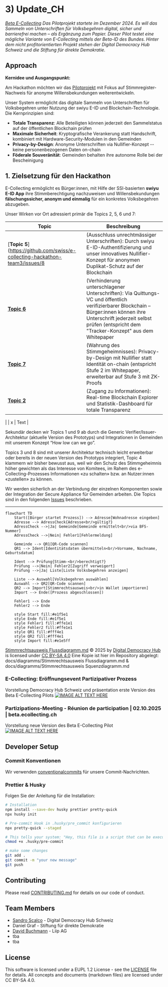 # 3) Update_CH

*[Beta E-Collecting](https://beta.ecollecting.ch) Das Pilotprojekt startete im Dezember 2024. Es will das Sammeln von Unterschriften für Volksbegehren digital, sicher und barrierefrei machen – als Ergänzung zum Papier. Dieser Pilot testet eine mögliche Variante von E-Collecting mittels der Beta-ID des Bundes. Hinter dem nicht profitorientierten Projekt stehen der Digital Democracy Hub Schweiz und die Stiftung für direkte Demokratie.*

## Approach

**Kernidee und Ausgangspunkt:**

Am Hackathon möchten wir das [Pilotprojekt](https://beta.ecollecting.ch/de/stimmregister) mit Fokus auf  Stimmregister-Nachweis für anonyme Willensbekundungen weiterentwickeln. 

Unser System ermöglicht das digitale Sammeln von Unterschriften für Volksbegehren unter Nutzung der swiyu E-ID und Blockchain-Technologie. Die Kernprinzipien sind:

-   **Totale Transparenz**: Alle Beteiligten können jederzeit den Sammelstatus auf der öffentlichen Blockchain prüfen
-   **Maximale Sicherheit**: Kryptografische Verankerung statt Handschrift, kombiniert mit Hardware-Security-Modulen in den Gemeinden
-   **Privacy-by-Design**: Anonyme Unterschriften via Nullifier-Konzept -- keine personenbezogenen Daten on-chain
-   **Föderale Souveränität**: Gemeinden behalten ihre autonome Rolle bei der Bescheinigung

## 1. Zielsetzung für den Hackathon
E-Collecting ermöglicht es Bürger:innen, mit Hilfe der SSI-basierten **swiyu E-ID App** ihre Stimmberechtigung nachzuweisen und Willensbekundungen **fälschungssicher, anonym und einmalig** für ein konkretes Volksbegehren abzugeben.

Unser Wirken vor Ort adressiert primär die Topics 2, 5, 6 und 7:

| Topic | Beschreibung |
| -| ------- |
| [**Topic 5**](https://github.com/swiss/e-collecting-hackathon-team3/issues/8 | (Ausschluss unrechtmässiger Unterschriften): Durch swiyu E-ID-Authentifizierung und unser innovatives Nullifier-Konzept für anonymen Duplikat-Schutz auf der Blockchain |
| [**Topic 6**](https://github.com/swiss/e-collecting-hackathon-team3/issues/9) | (Verhinderung unterschlagener Unterschriften): Via Quittungs-VC und öffentlich verifizierbarer Blockchain – Bürger:innen können ihre Unterschrift jederzeit selbst prüfen (entspricht dem "Tracker-Konzept" aus dem Whitepaper |
| [**Topic 7**](https://github.com/swiss/e-collecting-hackathon-team3/issues/10) | (Wahrung des Stimmgeheimnisses): Privacy-by-Design mit Nullifier statt Identität on-chain (entspricht Stufe 2 im Whitepaper, erweiterbar auf Stufe 3 mit ZK-Proofs |
| [**Topic 2**](https://github.com/swiss/e-collecting-hackathon-team3/issues/5) | (Zugang zu Informationen): Real-time Blockchain Explorer und Statistik-Dashboard für totale Transparenz
 |
| x | Text |

Sekundär decken wir Topics 1 und 9 ab durch die Generic Verifier/Issuer-Architektur (aktuelle Version des Prototyps) und Integrationen in Gemeinden mit unserem Konzept “How low can we go”.

Topics 3 und 8 sind mit unserer Architektur technisch leicht erweiterbar oder bereits in der neuen Version des Prototyps integriert, Topic 4 klammern wir bisher bewusst aus, weil wir den Schutz des Stimmgeheimnis höher gewichten als das Interesse von Komitees, im Rahem des e-Collecting-Prozesses Informationen «zu schalten» bzw. an Nutzer:innen «zustellen» zu können. 

Wir werden sicherlich an der Verbindung der einzelnen Komponenten sowie der Integration der Secure Appliance für Gemeinden arbeiten. Die Topics sind in den folgenden [Issues](https://github.com/swiss/e-collecting-hackathon-team3/issues/3) beschrieben.


---
```mermaid
flowchart TD
    Start([Bürger startet Prozess]) --> Adresse[Wohnadresse eingeben]
    Adresse --> AdressCheck{Adresse<br/>gültig?}
    AdressCheck -->|Ja| Gemeinde[Gemeinde ermittelt<br/>via BFS-Nummer]
    AdressCheck -->|Nein| Fehler1[Fehlermeldung]
    
    Gemeinde --> QR1[QR-Code scannen]
    QR1 --> Ident[Identitätsdaten übermitteln<br/>Vorname, Nachname, Geburtsdatum]
    
    Ident --> Prüfung{Stimm-<br/>berechtigt?}
    Prüfung -->|Nein| Fehler2[Zugriff verweigert]
    Prüfung -->|Ja| Liste[Liste Volksbegehren anzeigen]
    
    Liste --> Auswahl[Volksbegehren auswählen]
    Auswahl --> QR2[QR-Code scannen]
    QR2 --> Import[Stimmrechtsausweis<br/>in Wallet importieren]
    Import --> Ende([Prozess abgeschlossen])
    
    Fehler1 --> Ende
    Fehler2 --> Ende
    
    style Start fill:#e1f5e1
    style Ende fill:#e1f5e1
    style Fehler1 fill:#ffe1e1
    style Fehler2 fill:#ffe1e1
    style QR1 fill:#fff4e1
    style QR2 fill:#fff4e1
    style Import fill:#e1e5ff
```
[Stimmrechtsausweis Flussdiagramm.md](https://github.com/Digital-Democracy-Hub-Schweiz/e-collecting-pilot/blob/main/Konzepte/Stimmrechtsausweis%20Flussdiagramm.md) © 2025 by [Digital Democracy Hub](https://digitaldemocracyhub.ch) is licensed under [CC BY-SA 4.0](https://creativecommons.org/licenses/by-sa/4.0/)
Eine Kopie ist hier im Repository abgelegt: docs/diagramms/Stimmrechtsausweis Flussdiagramm.md & docs/diagramms/Stimmrechtsausweis Squenzdiagramm.md


### E-Collecting: Eröffnungsevent Partizipativer Prozess
Vorstellung Democracy Hub Schweiz und präsentation erste Version des Beta E-Collecting Pilots
[![IMAGE ALT TEXT HERE](https://img.youtube.com/vi/WGUTi2jSaYw/0.jpg)](https://youtu.be/WGUTi2jSaYw?si=ZXLnd7OrheMFf-jG&t=7224)


### Partizipations-Meeting - Réunion de participation | 02.10.2025 | beta.ecollecting.ch 
Vorstellung neue Version des Beta E-Collecting Pilot
[![IMAGE ALT TEXT HERE](https://img.youtube.com/vi/Tgu5kQuClOU/0.jpg)](https://youtu.be/Tgu5kQuClOU?si=ClhrBP_JFL2wON_5&t=3544)



## Developer Setup

### Commit Konventionen

Wir verwenden [conventionalcommits](https://www.conventionalcommits.org/en/) für unsere Commit-Nachrichten.

### Prettier & Husky

Folgen Sie der Anleitung für die Installation:

```bash
# Installation
npm install --save-dev husky prettier pretty-quick
npx husky init

# Pre-commit Hook in .husky/pre_commit konfigurieren
npx pretty-quick --staged

# This tells your system: "Hey, this file is a script that can be executed."
chmod +x .husky/pre-commit

# make some changes
git add .
git commit -m "your new message"
git push
```


## Contributing

Please read [CONTRIBUTING.md](/CONTRIBUTING.md) for details on our code of conduct.

## Team Members

- [Sandro Scalco](https://github.com/sansan88) - Digital Democracy Hub Schweiz
- Daniel Graf - Stiftung für direkte Demokratie
- [David Buchmann](https://github.com/dbu/) - Liip AG
- tba
- tba

## License

This software is licensed under a EUPL 1.2 License - see the [LICENSE](LICENSE) file for details. All concepts and documents (markdown files) are licensed under CC BY-SA 4.0.
